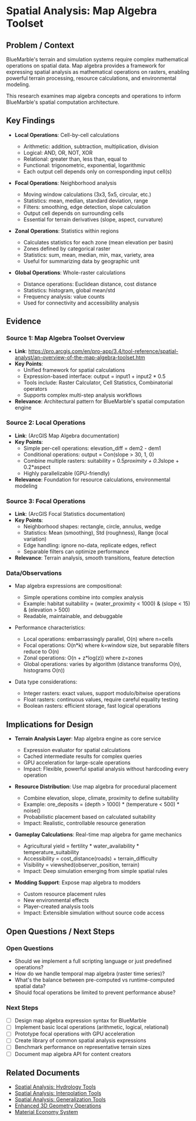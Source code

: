 # Spatial Analysis: Map Algebra Toolset

## Problem / Context

BlueMarble's terrain and simulation systems require complex mathematical operations on spatial data. Map algebra provides a framework for expressing spatial analysis as mathematical operations on rasters, enabling powerful terrain processing, resource calculations, and environmental modeling.

This research examines map algebra concepts and operations to inform BlueMarble's spatial computation architecture.

## Key Findings

- **Local Operations**: Cell-by-cell calculations
  - Arithmetic: addition, subtraction, multiplication, division
  - Logical: AND, OR, NOT, XOR
  - Relational: greater than, less than, equal to
  - Functional: trigonometric, exponential, logarithmic
  - Each output cell depends only on corresponding input cell(s)

- **Focal Operations**: Neighborhood analysis
  - Moving window calculations (3x3, 5x5, circular, etc.)
  - Statistics: mean, median, standard deviation, range
  - Filters: smoothing, edge detection, slope calculation
  - Output cell depends on surrounding cells
  - Essential for terrain derivatives (slope, aspect, curvature)

- **Zonal Operations**: Statistics within regions
  - Calculates statistics for each zone (mean elevation per basin)
  - Zones defined by categorical raster
  - Statistics: sum, mean, median, min, max, variety, area
  - Useful for summarizing data by geographic unit

- **Global Operations**: Whole-raster calculations
  - Distance operations: Euclidean distance, cost distance
  - Statistics: histogram, global mean/std
  - Frequency analysis: value counts
  - Used for connectivity and accessibility analysis

## Evidence

### Source 1: Map Algebra Toolset Overview

- **Link**: https://pro.arcgis.com/en/pro-app/3.4/tool-reference/spatial-analyst/an-overview-of-the-map-algebra-toolset.htm
- **Key Points**:
  - Unified framework for spatial calculations
  - Expression-based interface: output = input1 + input2 * 0.5
  - Tools include: Raster Calculator, Cell Statistics, Combinatorial operators
  - Supports complex multi-step analysis workflows
- **Relevance**: Architectural pattern for BlueMarble's spatial computation engine

### Source 2: Local Operations

- **Link**: (ArcGIS Map Algebra documentation)
- **Key Points**:
  - Simple per-cell operations: elevation_diff = dem2 - dem1
  - Conditional operations: output = Con(slope > 30, 1, 0)
  - Combine multiple rasters: suitability = 0.5*proximity + 0.3*slope + 0.2*aspect
  - Highly parallelizable (GPU-friendly)
- **Relevance**: Foundation for resource calculations, environmental modeling

### Source 3: Focal Operations

- **Link**: (ArcGIS Focal Statistics documentation)
- **Key Points**:
  - Neighborhood shapes: rectangle, circle, annulus, wedge
  - Statistics: Mean (smoothing), Std (roughness), Range (local variation)
  - Edge handling: ignore no-data, replicate edges, reflect
  - Separable filters can optimize performance
- **Relevance**: Terrain analysis, smooth transitions, feature detection

### Data/Observations

- Map algebra expressions are compositional:
  - Simple operations combine into complex analysis
  - Example: habitat suitability = (water_proximity < 1000) & (slope < 15) & (elevation > 500)
  - Readable, maintainable, and debuggable

- Performance characteristics:
  - Local operations: embarrassingly parallel, O(n) where n=cells
  - Focal operations: O(n*k) where k=window size, but separable filters reduce to O(n)
  - Zonal operations: O(n + z*log(z)) where z=zones
  - Global operations: varies by algorithm (distance transforms O(n), histograms O(n))

- Data type considerations:
  - Integer rasters: exact values, support modulo/bitwise operations
  - Float rasters: continuous values, require careful equality testing
  - Boolean rasters: efficient storage, fast logical operations

## Implications for Design

- **Terrain Analysis Layer**: Map algebra engine as core service
  - Expression evaluator for spatial calculations
  - Cached intermediate results for complex queries
  - GPU acceleration for large-scale operations
  - Impact: Flexible, powerful spatial analysis without hardcoding every operation

- **Resource Distribution**: Use map algebra for procedural placement
  - Combine elevation, slope, climate, proximity to define suitability
  - Example: ore_deposits = (depth > 1000) * (temperature < 500) * noise()
  - Probabilistic placement based on calculated suitability
  - Impact: Realistic, controllable resource generation

- **Gameplay Calculations**: Real-time map algebra for game mechanics
  - Agricultural yield = fertility * water_availability * temperature_suitability
  - Accessibility = cost_distance(roads) + terrain_difficulty
  - Visibility = viewshed(observer_position, terrain)
  - Impact: Deep simulation emerging from simple spatial rules

- **Modding Support**: Expose map algebra to modders
  - Custom resource placement rules
  - New environmental effects
  - Player-created analysis tools
  - Impact: Extensible simulation without source code access

## Open Questions / Next Steps

### Open Questions

- Should we implement a full scripting language or just predefined operations?
- How do we handle temporal map algebra (raster time series)?
- What's the balance between pre-computed vs runtime-computed spatial data?
- Should focal operations be limited to prevent performance abuse?

### Next Steps

- [ ] Design map algebra expression syntax for BlueMarble
- [ ] Implement basic local operations (arithmetic, logical, relational)
- [ ] Prototype focal operations with GPU acceleration
- [ ] Create library of common spatial analysis expressions
- [ ] Benchmark performance on representative terrain sizes
- [ ] Document map algebra API for content creators

## Related Documents

- [Spatial Analysis: Hydrology Tools](spatial-analysis-hydrology-tools.md)
- [Spatial Analysis: Interpolation Tools](spatial-analysis-interpolation-tools.md)
- [Spatial Analysis: Generalization Tools](spatial-analysis-generalization-tools.md)
- [Enhanced 3D Geometry Operations](../../src/BlueMarble.World/Enhanced3DGeometryOps.cs)
- [Material Economy System](../../docs/gameplay/mechanics/material-economy-system.md)
